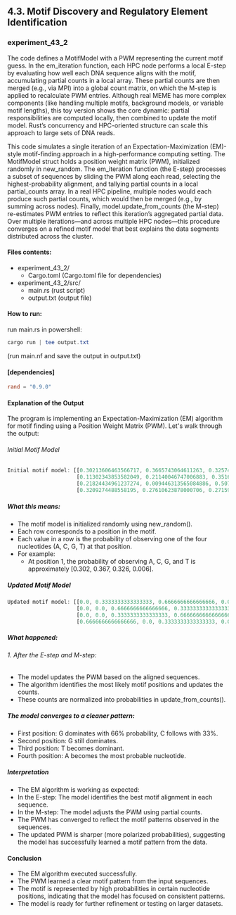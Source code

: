 ## 4.3. Motif Discovery and Regulatory Element Identification

### experiment_43_2

The code defines a MotifModel with a PWM representing the current motif guess. In the em_iteration function, each HPC node performs a local E-step by evaluating how well each DNA sequence aligns with the motif, accumulating partial counts in a local array. These partial counts are then merged (e.g., via MPI) into a global count matrix, on which the M-step is applied to recalculate PWM entries. Although real MEME has more complex components (like handling multiple motifs, background models, or variable motif lengths), this toy version shows the core dynamic: partial responsibilities are computed locally, then combined to update the motif model. Rust’s concurrency and HPC-oriented structure can scale this approach to large sets of DNA reads.

This code simulates a single iteration of an Expectation-Maximization (EM)-style motif-finding approach in a high-performance computing setting. The MotifModel struct holds a position weight matrix (PWM), initialized randomly in new_random. The em_iteration function (the E-step) processes a subset of sequences by sliding the PWM along each read, selecting the highest-probability alignment, and tallying partial counts in a local partial_counts array. In a real HPC pipeline, multiple nodes would each produce such partial counts, which would then be merged (e.g., by summing across nodes). Finally, model.update_from_counts (the M-step) re-estimates PWM entries to reflect this iteration’s aggregated partial data. Over multiple iterations—and across multiple HPC nodes—this procedure converges on a refined motif model that best explains the data segments distributed across the cluster.

#### Files contents:
* experiment_43_2/
  * Cargo.toml (Cargo.toml file for dependencies)
* experiment_43_2/src/
  * main.rs (rust script)
  * output.txt (output file)

#### How to run:

run main.rs in powershell:

```powershell
cargo run | tee output.txt
```
(run main.nf and save the output in output.txt)

#### [dependencies]

```toml
rand = "0.9.0"
```

#### Explanation of the Output
The program is implementing an Expectation-Maximization (EM) algorithm for motif finding using a Position Weight Matrix (PWM). Let's walk through the output:

###### Initial Motif Model

```rust
Initial motif model: [[0.30213606463566717, 0.3665743064611263, 0.3257436654557016, 0.005545963447505091], 
                      [0.11302343853582049, 0.21140046747006883, 0.35164299943680016, 0.3239330945573104], 
                      [0.21824434961237274, 0.009446313565084886, 0.5070345041590435, 0.26527483266349894], 
                      [0.3209274488558195, 0.27610623878000706, 0.27159756895679543, 0.13136874340737817]]
```

##### What this means:
* The motif model is initialized randomly using new_random().
* Each row corresponds to a position in the motif.
* Each value in a row is the probability of observing one of the four nucleotides (A, C, G, T) at that position.
* For example:
  * At position 1, the probability of observing A, C, G, and T is approximately [0.302, 0.367, 0.326, 0.006].

##### Updated Motif Model

```rust
Updated motif model: [[0.0, 0.3333333333333333, 0.6666666666666666, 0.0], 
                      [0.0, 0.0, 0.6666666666666666, 0.3333333333333333], 
                      [0.0, 0.0, 0.3333333333333333, 0.6666666666666666], 
                      [0.6666666666666666, 0.0, 0.3333333333333333, 0.0]]
```

##### What happened:

###### 1. After the E-step and M-step:

* The model updates the PWM based on the aligned sequences.
* The algorithm identifies the most likely motif positions and updates the counts.
* These counts are normalized into probabilities in update_from_counts().

##### The model converges to a cleaner pattern:

* First position: G dominates with 66% probability, C follows with 33%.
* Second position: G still dominates.
* Third position: T becomes dominant.
* Fourth position: A becomes the most probable nucleotide.

##### Interpretation
* The EM algorithm is working as expected:
* In the E-step: The model identifies the best motif alignment in each sequence.
* In the M-step: The model adjusts the PWM using partial counts.
* The PWM has converged to reflect the motif patterns observed in the sequences.
* The updated PWM is sharper (more polarized probabilities), suggesting the model has successfully learned a motif pattern from the data.

#### Conclusion
* The EM algorithm executed successfully.
* The PWM learned a clear motif pattern from the input sequences.
* The motif is represented by high probabilities in certain nucleotide positions, indicating that the model has focused on consistent patterns.
* The model is ready for further refinement or testing on larger datasets.
